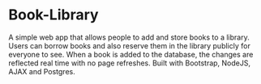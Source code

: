 # Book-Library
A simple web app that allows people to add and store books to a library. 
Users can borrow books and also reserve them in the library publicly for everyone to see. When a book is added to the database, the changes are reflected real time with no page refreshes. Built with Bootstrap, NodeJS, AJAX and Postgres.
